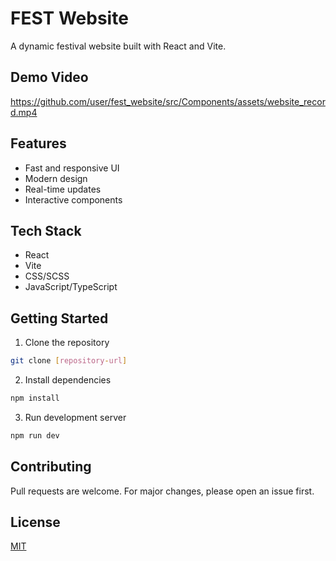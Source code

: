 # FEST Website

A dynamic festival website built with React and Vite.

## Demo Video

https://github.com/user/fest_website/src/Components/assets/website_record.mp4

## Features

- Fast and responsive UI
- Modern design
- Real-time updates
- Interactive components

## Tech Stack

- React
- Vite
- CSS/SCSS
- JavaScript/TypeScript

## Getting Started

1. Clone the repository
```bash
git clone [repository-url]
```

2. Install dependencies
```bash
npm install
```

3. Run development server
```bash
npm run dev
```

## Contributing

Pull requests are welcome. For major changes, please open an issue first.

## License

[MIT](https://choosealicense.com/licenses/mit/)
